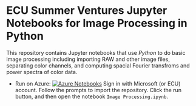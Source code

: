 # ECU Summer Ventures Jupyter Notebooks for Image Processing in Python

This repository contains Jupyter notebooks that use *Python* to do basic image processing including importing RAW and other image files, separating color channels, and computing spacial Fourier transfroms and power spectra of color data.

* Run on Azure: [![Azure Notebooks](https://notebooks.azure.com/launch.png)](https://notebooks.azure.com/import/gh/sprague252/SVImageProcessing) Sign in with Microsoft (or ECU) account. Follow the prompts to import the repository.  Click the run button, and then open the notebook `Image Processing.ipynb`.